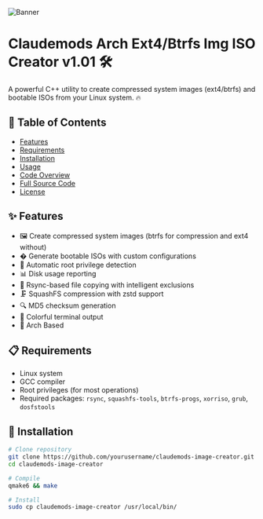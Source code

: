 

![Banner](https://i.postimg.cc/JhMRf2RZ/claudemods-03-17-2025.gif)

# Claudemods Arch Ext4/Btrfs Img ISO Creator v1.01 🛠️


A powerful C++ utility to create compressed system images (ext4/btrfs) and bootable ISOs from your Linux system. 🔥

## 📝 Table of Contents
- [Features](#-features)
- [Requirements](#-requirements)
- [Installation](#-installation)
- [Usage](#-usage)
- [Code Overview](#-code-overview)
- [Full Source Code](#-full-source-code)
- [License](#-license)

## ✨ Features
- 🖼️ Create compressed system images (btrfs for compression and ext4 without)
- � Generate bootable ISOs with custom configurations
- 🔐 Automatic root privilege detection
- 📊 Disk usage reporting
- 🔄 Rsync-based file copying with intelligent exclusions
- 🗜️ SquashFS compression with zstd support
- 🔍 MD5 checksum generation
- 🎨 Colorful terminal output
- 🐧 Arch Based

## 📋 Requirements
- Linux system
- GCC compiler
- Root privileges (for most operations)
- Required packages: `rsync`, `squashfs-tools`, `btrfs-progs`, `xorriso`, `grub`, `dosfstools`

## 🚀 Installation
```bash
# Clone repository
git clone https://github.com/yourusername/claudemods-image-creator.git
cd claudemods-image-creator

# Compile
qmake6 && make

# Install
sudo cp claudemods-image-creator /usr/local/bin/
